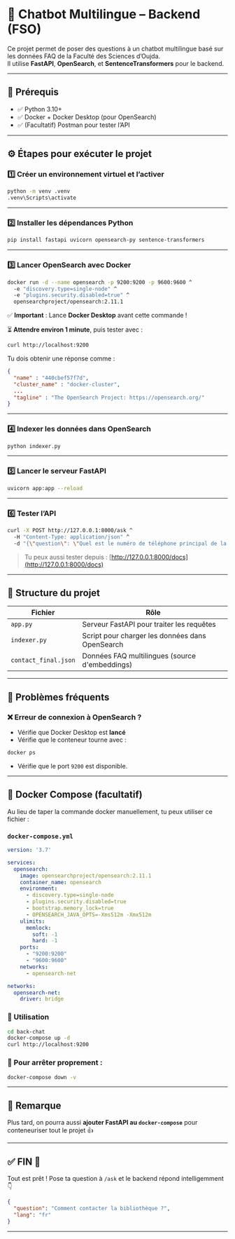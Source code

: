 
# 🤖 Chatbot Multilingue – Backend (FSO)

Ce projet permet de poser des questions à un chatbot multilingue basé sur les données FAQ de la Faculté des Sciences d’Oujda.  
Il utilise **FastAPI**, **OpenSearch**, et **SentenceTransformers** pour le backend.

---

## 🧰 Prérequis

- ✅ Python 3.10+
- ✅ Docker + Docker Desktop (pour OpenSearch)
- ✅ (Facultatif) Postman pour tester l’API

---

## ⚙️ Étapes pour exécuter le projet

### 1️⃣ Créer un environnement virtuel et l’activer

```bash
python -m venv .venv
.venv\Scripts\activate
```

---

### 2️⃣ Installer les dépendances Python

```bash
pip install fastapi uvicorn opensearch-py sentence-transformers
```

---

### 3️⃣ Lancer OpenSearch avec Docker

```bash
docker run -d --name opensearch -p 9200:9200 -p 9600:9600 ^
  -e "discovery.type=single-node" ^
  -e "plugins.security.disabled=true" ^
  opensearchproject/opensearch:2.11.1
```

✅ **Important** : Lance **Docker Desktop** avant cette commande !

⏳ **Attendre environ 1 minute**, puis tester avec :

```bash
curl http://localhost:9200
```

Tu dois obtenir une réponse comme :

```json
{
  "name" : "440cbef57f7d",
  "cluster_name" : "docker-cluster",
  ...
  "tagline" : "The OpenSearch Project: https://opensearch.org/"
}
```

---

### 4️⃣ Indexer les données dans OpenSearch

```bash
python indexer.py
```

---

### 5️⃣ Lancer le serveur FastAPI

```bash
uvicorn app:app --reload
```

---

### 6️⃣ Tester l’API

```bash
curl -X POST http://127.0.0.1:8000/ask ^
  -H "Content-Type: application/json" ^
  -d "{\"question\": \"Quel est le numéro de téléphone principal de la faculté ?\", \"lang\": \"fr\"}"
```

> Tu peux aussi tester depuis : [http://127.0.0.1:8000/docs](http://127.0.0.1:8000/docs)

---

## 📁 Structure du projet

| Fichier              | Rôle                                            |
|----------------------|-------------------------------------------------|
| `app.py`             | Serveur FastAPI pour traiter les requêtes       |
| `indexer.py`         | Script pour charger les données dans OpenSearch |
| `contact_final.json` | Données FAQ multilingues (source d'embeddings)  |

---

## 🧩 Problèmes fréquents

### ❌ Erreur de connexion à OpenSearch ?
- Vérifie que Docker Desktop est **lancé**
- Vérifie que le conteneur tourne avec :

```bash
docker ps
```

- Vérifie que le port `9200` est disponible.

---

## 🐳 Docker Compose (facultatif)

Au lieu de taper la commande docker manuellement, tu peux utiliser ce fichier :

### `docker-compose.yml`

```yaml
version: '3.7'

services:
  opensearch:
    image: opensearchproject/opensearch:2.11.1
    container_name: opensearch
    environment:
      - discovery.type=single-node
      - plugins.security.disabled=true
      - bootstrap.memory_lock=true
      - OPENSEARCH_JAVA_OPTS=-Xms512m -Xmx512m
    ulimits:
      memlock:
        soft: -1
        hard: -1
    ports:
      - "9200:9200"
      - "9600:9600"
    networks:
      - opensearch-net

networks:
  opensearch-net:
    driver: bridge
```

### 🧪 Utilisation

```bash
cd back-chat
docker-compose up -d
curl http://localhost:9200
```

### 🧹 Pour arrêter proprement :

```bash
docker-compose down -v
```

---

## 📌 Remarque

Plus tard, on pourra aussi **ajouter FastAPI au `docker-compose`** pour conteneuriser tout le projet 👍

---

## ✅ FIN 🎉

Tout est prêt ! Pose ta question à `/ask` et le backend répond intelligemment 👇

```json
{
  "question": "Comment contacter la bibliothèque ?",
  "lang": "fr"
}
```

---
